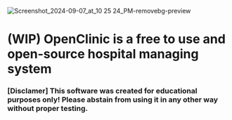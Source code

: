 ![Screenshot_2024-09-07_at_10 25 24_PM-removebg-preview](https://github.com/user-attachments/assets/02329cf6-4e3b-474c-bf1c-c9ef69ad4cd1)

# (WIP) OpenClinic is a free to use and open-source hospital managing system
### [Disclamer] This software was created for educational purposes only! Please abstain from using it in any other way without proper testing.
